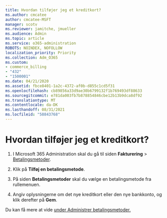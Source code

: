 ```yaml
---
title: Hvordan tilføjer jeg et kreditkort?
ms.author: cmcatee
author: cmcatee-MSFT
manager: scotv
ms.reviewer: jamitche, jmueller
ms.audience: Admin
ms.topic: article
ms.service: o365-administration
ROBOTS: NOINDEX, NOFOLLOW
localization_priority: Priority
ms.collection: Adm_O365
ms.custom:
- commerce_billing
- "432"
- "1500001"
ms.date: 04/21/2020
ms.assetid: fbce8401-1a2c-4372-af0b-d855c1cd5f31
ms.openlocfilehash: cb89856a33d9ae30b6799132f1b769493df88633
ms.sourcegitcommit: e781da003fb7b878854846cbe12b13b9dca8df92
ms.translationtype: MT
ms.contentlocale: da-DK
ms.lasthandoff: 08/31/2021
ms.locfileid: "58843768"
---
```

# <a name="how-do-i-add-a-credit-card"></a>Hvordan tilføjer jeg et kreditkort?

1. I Microsoft 365 Administration skal du gå til siden **Fakturering** \> [Betalingsmetoder](https://go.microsoft.com/fwlink/p/?linkid=2018806).

2. Klik på **Tilføj en betalingsmetode**.

3. På siden **Betalingsmetoder** skal du vælge en betalingsmetode fra rullemenuen.

4. Angiv oplysningerne om det nye kreditkort eller den nye bankkonto, og klik derefter på **Gem**.

Du kan få mere at vide [under Administrer betalingsmetoder.](https://docs.microsoft.com/microsoft-365/commerce/billing-and-payments/manage-payment-methods)
